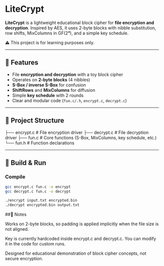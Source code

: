 # LiteCrypt  

**LiteCrypt** is a lightweight educational block cipher for **file encryption and decryption**. Inspired by AES, it uses 2-byte blocks with nibble substitution, row shifts, MixColumns in GF(2⁴), and a simple key schedule.  

⚠️ This project is for learning purposes only.  

---

## 🔧 Features  
- File **encryption and decryption** with a toy block cipher  
- Operates on **2-byte blocks** (4 nibbles)  
- **S-Box / inverse S-Box** for confusion  
- **ShiftRows** and **MixColumns** for diffusion  
- Simple **key schedule** with 2 rounds  
- Clear and modular code (`fun.c/.h`, `encrypt.c`, `decrypt.c`)  

---

## 📂 Project Structure  
├── encrypt.c # File encryption driver
├── decrypt.c # File decryption driver
├── fun.c # Core functions (S-Box, MixColumns, key schedule, etc.)
└── fun.h # Function declarations


---

## 🚀 Build & Run  

### Compile
```bash
gcc encrypt.c fun.c -o encrypt
gcc decrypt.c fun.c -o decrypt

./encrypt input.txt encrypted.bin
./decrypt encrypted.bin output.txt
```

##📖 Notes

Works on 2-byte blocks, so padding is applied implicitly when the file size is not aligned.

Key is currently hardcoded inside encrypt.c and decrypt.c. You can modify it in the code for custom runs.

Designed for educational demonstration of block cipher concepts, not secure encryption.
